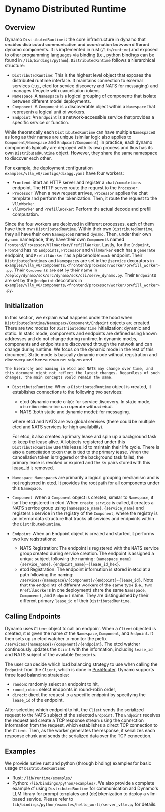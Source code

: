 <!--
SPDX-FileCopyrightText: Copyright (c) 2025 NVIDIA CORPORATION & AFFILIATES. All rights reserved.
SPDX-License-Identifier: Apache-2.0

Licensed under the Apache License, Version 2.0 (the "License");
you may not use this file except in compliance with the License.
You may obtain a copy of the License at

http://www.apache.org/licenses/LICENSE-2.0

Unless required by applicable law or agreed to in writing, software
distributed under the License is distributed on an "AS IS" BASIS,
WITHOUT WARRANTIES OR CONDITIONS OF ANY KIND, either express or implied.
See the License for the specific language governing permissions and
limitations under the License.
-->

# Dynamo Distributed Runtime

## Overview

Dynamo `DistributedRuntime` is the core infrastructure in dynamo that enables distributed communication and coordination between different dynamo components. It is implemented in rust (`/lib/runtime`) and exposed to other programming languages via binding (i.e., python bindings can be found in `/lib/bindings/python`). `DistributedRuntime` follows a hierarchical structure:

- `DistributedRuntime`: This is the highest level object that exposes the distributed runtime interface. It maintains connection to external services (e.g., etcd for service discovery and NATS for messaging) and manages lifecycle with cancellation tokens.
- `Namespace`: A `Namespace` is a logical grouping of components that isolate between different model deployments.
- `Component`: A `Component` is a discoverable object within a `Namespace` that represents a logical unit of workers.
- `Endpoint`: An `Endpoint` is a network-accessible service that provides a specific service or function.

While theoretically each `DistributedRuntime` can have multiple `Namespace`s as long as their names are unique (similar logic also applies to `Component/Namespace` and `Endpoint/Component`), in practice, each dynamo components typically are deployed with its own process and thus has its own `DistributedRuntime` object. However, they share the same namespace to discover each other.

For example, the deployment configuration `examples/vllm_v0/configs/disagg.yaml` have four workers:

- `Frontend`: Start an HTTP server and register a `chat/completions` endpoint. The HTTP server route the request to the `Processor`.
- `Processor`: When a new request arrives, `Processor` applies the chat template and perform the tokenization. Then, it route the request to the `VllmWorker`.
- `VllmWorker` and `PrefillWorker`: Perform the actual decode and prefill computation.

Since the four workers are deployed in different processes, each of them have their own `DistributedRuntime`. Within their own `DistributedRuntime`, they all have their own `Namespace`s named `dynamo`. Then, under their own `dynamo` namespace, they have their own `Component`s named `Frontend/Processor/VllmWorker/PrefillWorker`. Lastly, for the `Endpoint`, `Frontend` has no `Endpoints`, `Processor` and `VllmWorker` each has a `generate` endpoint, and `PrefillWorker` has a placeholder `mock` endpoint. Their `DistributedRuntime`s and `Namespace`s are set in the `@service` decorators in `examples/vllm_v0/components/<frontend/processor/worker/prefill_worker>.py`. Their `Component`s are set by their name in `/deploy/dynamo/sdk/src/dynamo/sdk/cli/serve_dynamo.py`. Their `Endpoint`s are set by the `@endpoint` decorators in `examples/vllm_v0/components/<frontend/processor/worker/prefill_worker>.py`.

## Initialization

In this section, we explain what happens under the hood when `DistributedRuntime/Namespace/Component/Endpoint` objects are created. There are two modes for `DistributedRuntime` initialization: dynamic and static. In static mode, components and endpoints are defined using known addresses and do not change during runtime. In dynamic modes, components and endpoints are discovered through the network and can change during runtime. We focus on the dynamic mode in the rest of this document. Static mode is basically dynamic mode without registration and discovery and hence does not rely on etcd.

```{caution}
The hierarchy and naming in etcd and NATS may change over time, and this document might not reflect the latest changes. Regardless of such changes, the main concepts would remain the same.
```

- `DistributedRuntime`: When a `DistributedRuntime` object is created, it establishes connections to the following two services:
    - etcd (dynamic mode only): for service discovery. In static mode, `DistributedRuntime` can operate without etcd.
    - NATS (both static and dynamic mode): for messaging.

  where etcd and NATS are two global services (there could be multiple etcd and NATS services for high availability).

  For etcd, it also creates a primary lease and spin up a background task to keep the lease alive. All objects registered under this `DistributedRuntime` use this lease_id to maintain their life cycle. There is also a cancellation token that is tied to the primary lease. When the cancellation token is triggered or the background task failed, the primary lease is revoked or expired and the kv pairs stored with this lease_id is removed.
- `Namespace`: `Namespace`s are primarily a logical grouping mechanism and is not registered in etcd. It provides the root path for all components under this `Namespace`.
- `Component`: When a `Component` object is created, similar to `Namespace`, it isn't be registered in etcd. When `create_service` is called, it creates a NATS service group using `{namespace_name}.{service_name}` and registers a service in the registry of the `Component`, where the registry is an internal data structure that tracks all services and endpoints within the `DistributedRuntime`.
- `Endpoint`: When an Endpoint object is created and started, it performs two key registrations:
  - NATS Registration: The endpoint is registered with the NATS service group created during service creation. The endpoint is assigned a unique subject following the naming: `{namespace_name}.{service_name}.{endpoint_name}-{lease_id_hex}`.
  - etcd Registration: The endpoint information is stored in etcd at a path following the naming: `/services/{namespace}/{component}/{endpoint}-{lease_id}`. Note that the endpoints of different workers of the same type (i.e., two `PrefillWorker`s in one deployment) share the same `Namespace`, `Componenet`, and `Endpoint` name. They are distinguished by their different primary `lease_id` of their `DistributedRuntime`.

## Calling Endpoints

Dynamo uses `Client` object to call an endpoint. When a `Client` objected is created, it is given the name of the `Namespace`, `Component`, and `Endpoint`. It then sets up an etcd watcher to monitor the prefix `/services/{namespace}/{component}/{endpoint}`. The etcd watcher continuously updates the `Client` with the information, including `lease_id` and NATS subject of the available `Endpoint`s.

The user can decide which load balancing strategy to use when calling the `Endpoint` from the `Client`, which is done in [PushRouter](/lib/runtime/src/pipeline/network/egress/push_router.rs). Dynamo supports three load balancing strategies:

- `random`: randomly select an endpoint to hit,
- `round_robin`: select endpoints in round-robin order,
- `direct`: direct the request to a specific endpoint by specifying the `lease_id` of the endpoint.

After selecting which endpoint to hit, the `Client` sends the serialized request to the NATS subject of the selected `Endpoint`. The `Endpoint` receives the request and create a TCP response stream using the connection information from the request, which establishes a direct TCP connection to the `Client`. Then, as the worker generates the response, it serializes each response chunk and sends the serialized data over the TCP connection.

## Examples

We provide native rust and python (through binding) examples for basic usage of `DistributedRuntime`:

- Rust: `/lib/runtime/examples/`
- Python: `/lib/bindings/python/examples/`. We also provide a complete example of using `DistributedRuntime` for communication and Dynamo's LLM library for prompt templates and (de)tokenization to deploy a vllm-based service. Please refer to `lib/bindings/python/examples/hello_world/server_vllm.py` for details.
